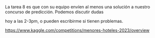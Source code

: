 La tarea 8 es que con su equipo envíen al menos una solución a nuestro concurso de predicción. Podemos discutir dudas

hoy a las 2-3pm, o pueden escribirme si tienen problemas. 

https://www.kaggle.com/competitions/menores-hoteles-2023/overview

